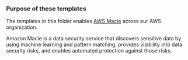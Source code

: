 ### Purpose of these templates
The templates in this folder enables
[AWS Macie](https://docs.aws.amazon.com/macie/latest/user/what-is-macie.html)
across our AWS organization.

Amazon Macie is a data security service that discovers sensitive
data by using machine learning and pattern matching, provides visibility into
data security risks, and enables automated protection against those risks.
